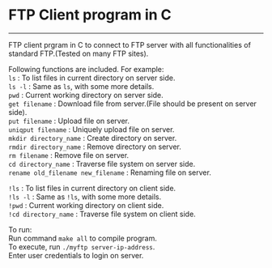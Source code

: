 #                                      FTP Client program in C
------------------------------------------------------------------------------------------------------------------
FTP client prgram in C to connect to FTP server with all functionalities of standard FTP.(Tested on many FTP sites).                                                                                                        

Following functions are included. For example:                                                                               
`ls` : To list files in current directory on server side.                                                                
`ls -l` : Same as `ls`, with some more details.                                                                          
`pwd` : Current working directory on server side.                                                                        
`get filename` : Download file from server.(File should be present on server side).                                      
`put filename` : Upload file on server.                                                                               
`uniqput filename` : Uniquely upload file on server.                                                                 
`mkdir directory_name` : Create directory on server.                                                                    
`rmdir directory_name` : Remove directory on server.                                                                     
`rm filename` : Remove file on server.                                                                                 
`cd directory_name` : Traverse file system on server side.                                                               
`rename old_filename new_filename` : Renaming file on server.                                                        
                                                                                                                       
`!ls` : To list files in current directory on client side.                                                               
`!ls -l` : Same as `!ls`, with some more details.                                                                        
`!pwd` : Current working directory on client side.                                                                       
`!cd directory_name` : Traverse file system on client side.                                                              
                                                                                                                     
To run:                                                                                                           
Run command `make all` to compile program.                                                                              
To execute, run `./myftp server-ip-address`.                                                                            
Enter user credentials to login on server.                                                                                                                                           
